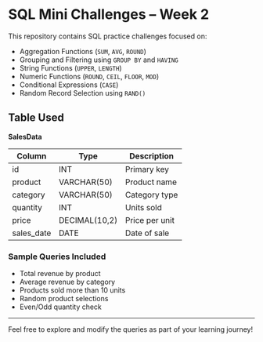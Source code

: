 # SQL Mini Challenges – Week 2

This repository contains SQL practice challenges focused on:

- Aggregation Functions (`SUM`, `AVG`, `ROUND`)
- Grouping and Filtering using `GROUP BY` and `HAVING`
- String Functions (`UPPER`, `LENGTH`)
- Numeric Functions (`ROUND`, `CEIL`, `FLOOR`, `MOD`)
- Conditional Expressions (`CASE`)
- Random Record Selection using `RAND()`

## Table Used

**SalesData**

| Column      | Type          | Description            |
|-------------|---------------|------------------------|
| id          | INT           | Primary key            |
| product     | VARCHAR(50)   | Product name           |
| category    | VARCHAR(50)   | Category type          |
| quantity    | INT           | Units sold             |
| price       | DECIMAL(10,2) | Price per unit         |
| sales_date  | DATE          | Date of sale           |

### Sample Queries Included
- Total revenue by product
- Average revenue by category
- Products sold more than 10 units
- Random product selections
- Even/Odd quantity check

---

Feel free to explore and modify the queries as part of your learning journey!
